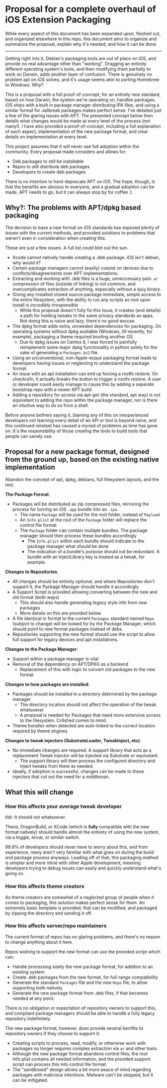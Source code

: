 # Proposal for a complete overhaul of iOS Extension Packaging

While every aspect of this document has been expanded upon, fleshed out, and organized elsewhere in this repo, this document aims to organize and summarize the proposal, explain why it's needed, and how it can be done.

--- 

Getting right into it, Debian's packaging tools are out of place on iOS, and provide no real advantage other than "working". Dragging an entirely different operating system's tools, and then modifying them partially to work on Darwin, adds another layer of confusion. There is genuinely no problem apt on iOS solves, and it's usage seems akin to porting Homebrew to Windows. Why?

This is a proposal with a full proof-of-concept, for an entirely new standard, based on how Darwin, the system we're operating on, handles packages. iOS ships with a built in package manager distributing IPA files, and using a similar format for Jailbreak packages makes perfect sense. I've detailed just a few of the glaring issues with APT. The presented concept below then details what changes would be made at every level of the process (not many!). I have also provided a proof-of-concept, including a full explanation of each aspect, implementation of the new package format, and clear details on implementation at every level.

This project assumes that it will never see full adoption within the community. Every proposal made considers and allows for:
* Deb packages to still be installable
* Repos to still distribute deb packages
* Developers to create deb packages

There is no intention to hard-deprecate APT on iOS. The hope, though, is that the benefits are obvious to everyone, and a gradual adoption can be made. APT needs to go, but it can always stop by for coffee :)

## Why?: The problems with APT/dpkg based packaging

The decision to base a new format on iOS standards has exposed plenty of issues with the current methods, and provided solutions to problems that weren't even in consideration when creating this.

These are just a few issues. A full list could blot out the sun.

* Xcode cannot natively handle creating a .deb package. iOS isn't debian, why would it?
* Certain package managers cannot (easily) coexist on devices due to conflicts/disagreements over APT implementations.
* Extracting and working with .deb files is a huge, unneccessary pain. `ar` compression of files (outside of linking) is not common, and overcomplicates extraction of anything, especially without a `dpkg` binary.
* Giving any installed closed source package immediate, simple access to the entire filesystem, with the ability to run any scripts as root upon install is *incredibly irresponsible*
    * While this proposal doesn't fully fix this issue, it creates (and details) a path for holding tweaks to the same privacy standards as apps. Not doing this is naive and lazy, there's no good excuse.
* The dpkg format adds extra, unneeded dependencies for packaging. On operating systems without dpkg avaliable (Windows, till recently, for example), packaging a theme required booting another OS.
    * Due to dpkg issues on Centos 8, I was forced to painfully reimplement some major dpkg functionality in python solely for the sake of generating a `Packages.bz2` file.
* Using an unconventional, non-Apple-esque packaging format leads to developers having issues or neglecting to understand the package format. 
* An issue with an apt installation can end up forcing a rootfs restore. On checkra1n, it actually breaks the button to trigger a rootfs restore. A user or developer could easily manage to cause this by adding a seperate bootstrap repo with a newer APT build.
* Adding a repository for access via apt-get (the standard, apt way) is not equivelant to adding the repo within the package manager, nor is there an intuitive way to do so from a shell. 

Before anyone bothers saying it, blaming any of this on inexperienced developers not learning every detail of an API or tool is beyond naive, and this continued mindset has caused a myriad of problems as time has gone on. It's the responsibility of those creating the tools to build tools that people can sanely use.

## Proposal for a new package format, designed from the ground up, based on the existing native implementation

Abandon the concept of apt, dpkg, debians, full filesystem layouts, and the rest. 

**The Package Format**:
* Packages will be distributed as zip compressed files, mirroring the process for turning an iOS `.app` bundle into an `.ipa`. 
    * The name `Package` will be used for the root folder, instead of `Payload`
    * An `Info.plist` at the root of the `Package` folder will replace the control file format
    * The `Package` folder can contain multiple bundles. The package manager should then process these bundles accordingly
        * The `Info.plist` within each bundle should indicate to the package manager what should be done 
        * The indication of a bundle's purpose should not be redundant. A bundle with an InjectLibrary key is treated as a tweak, for example.

**Changes to Repositories**:
* All changes should be entirely optional, and where Repositories don't support it, the Package Manager should handle it accordingly
* A Support Script is provided allowing converting between the new and old format (both ways)
    * This should also handle generating legacy style info from new packages
    * More details on this are provided below
* A file identical in format to the current `Packages` standard named `Repo` (subject to change) will be looked for by the Package Manager, which should point to new format packages instead of debs
* Repositories supporting the new format should use the script to allow full support for legacy devices and apt installations.

**Changes to the Package Manager**:
* Support within a package manager is vital
* Removal of the dependency on APT/DPKG as a backend
    * Replacement of this with logic to convert old packages to the new format

**Changes to how packages are installed**:
* Packages should be installed in a directory detirmined by the package manager
    * The directory location should not affect the operation of the tweak whatsoever
    * A proposal is needed for Packages that need more extensive access to the filesystem. Cr4shed comes to mind.
* Theme bundles when detected are auto-linked to the correct location required by theme engines

**Changes to tweak injectors (SubstrateLoader, TweakInject, etc)**:
* No immediate changes are required. A support library that acts as a replacement Tweak Injector will be injected via Substrate or equivelant.
    * The support library will then process the configured directory and inject tweaks from there as needed. 
* Ideally, if adoption is successful, changes can be made to these injectors that cut out the need for a middleman.

## What this will change

### How this affects your average tweak developer

tldr: It should not whatsoever.

Theos, DragonBuild, or XCode (which is **fully** compatible with the new format natively) should handle almost the entirety of using the new system, via a toggle, envar, or similar switch.

99.9% of developers should never have to worry about this, and from experience, many aren't very familiar with what goes on during the build and package process anyways. Leading off of that, this packaging method is simpler and more inline with other Apple development, meaning developers trying to debug issues can easily and quickly understand what's going on. 

### How this affects theme creators

As theme creators are somewhat of a neglected group of people when it comes to packaging, this solution makes perfect sense for them. An extremely basic template is provided, that can be modified, and packaged by zipping the directory and sending it off. 

### How this affects server/repo maintainers

The current format of repos has no glaring problems, and there's no reason to change anything about it here. 

Repos wishing to support the new format can use the provided script which can:
* Handle processing solely the new package format, for addition to an existing system
* Create .deb packages from the new format, for full-range compatibility
* Generate the standard `Packages` file and the new `Repo` file, to allow supporting both natively
* Generate the new package format from .deb files, if that becomes needed at any point.

There is no obligation or expectation of repository owners to support this, and compliant package managers should be able to handle a fully legacy repository indefinitely.

The new package format, however, does provide several benifits to repository owners if they choose to support it:
* Creating scripts to process, read, modify, or otherwise work with packages no longer requires complex extraction via `ar` and other tools. 
* Although the new package format abandons control files, the root Info.plist contains all needed information, and the provided support script can process this into control file format.
* The "sandboxed" design allows a bit more peace of mind regarding packages with malicious intentions. Malware can't be stopped, but it can be mitigated.
